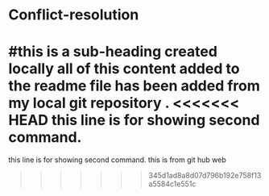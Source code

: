 # Conflict-resolution
#this is a sub-heading created locally 
all of this content added to the readme file has been added from my local git repository .
<<<<<<< HEAD
this line is for showing second command.
=======
this line is for showing second command.
this is from git hub web
>>>>>>> 345d1ad8a8d07d796b192e758f13a5584c1e551c

